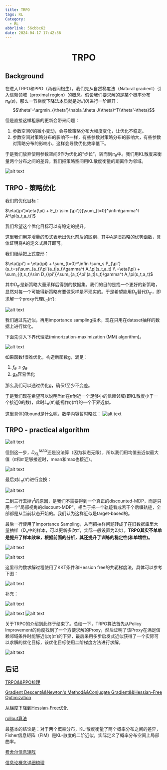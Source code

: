 ```yaml
---
title: TRPO
tags: RL
Category:
  - RL
abbrlink: 56cbbc62
date: 2024-04-17 17:42:56
---
```

# <center> TRPO </center>

## Background

在进入TRPO和PPO（两者同根生），我们先从自然梯度法（Natural gradient）引入信赖领域（proximal region）的概念。假设我们要求解的是某个概率分布$\pi_\theta(s)$，那么一节梯度下降法本质就是对$J(\theta)$进行一阶展开：
$$\theta'=\argmin_{\theta'}\nabla_\theta J(\theta)^T(\theta'-\theta)$$

但是直接这样粗暴的更新会带来问题：

1. 参数空间$\theta$的微小变动，会导致策略分布大幅度变化，让优化不稳定。
2. 参数空间对策略分布的影响不一样，有些参数对策略分布的影响大，有些参数对策略分布的影响小，这样会导致优化效率低下。

于是我们放弃使用参数空间$\theta$作为优化的“步长”，转而到$\pi_\theta$中。我们用KL散度来衡量两个分布之间的差异，我们把策略空间用KL散度衡量的距离作为邻域。


![alt text](TRPO/image.png)

## TRPO - 策略优化

我们的优化目标：

$\eta(\pi')=\eta(\pi) + E_{r \sim {\pi'}}[\sum_{t=0}^\infin\gamma^t A^\pi(s_t,a_t)]$

我们希望这个优化目标可以有稳定的提升。

这里我们用差增量的形式表示出优化前后的区别，其中$A$是旧策略的优势函数，具体证明将A的定义式展开即可。

我们继续把上式变形：

$\eta(\pi') = \eta(\pi) + \sum_{t=0}^\infin \sum_s P_{\pi'}(s_t=s)\sum_{a_t}\pi'(a_t|s_t)\gamma^t A_\pi(s_t,a_t) \\ =\eta(\pi) + \sum_{(t,s_t)\sim D_{\pi'}}\sum_{a_t}\pi'(a_t|s_t)\gamma^t A_\pi(s_t,a_t)$

其中$D_{\pi'}$是新策略大量采样后得到的数据集。我们的目的是找一个更好的新策略，显然对每一个可能得新策略有要做采样是不现实的。于是希望能用$D_{\pi}$替代$D_{\pi'}$，即求解一个proxy代理$L_{\pi}(\pi')$:

![alt text](TRPO/image-2.png)

我们通过先近似，再用importance sampling技术，现在只用在dataset抽样的数据上进行优化。

下面先引入下界代理法(minorization-maximization (MM) algorithm)。

![alt text](TRPO/image-3.png)

如果函数f很难优化，构造新函数g，满足：

1. $f_\theta \leq g_\theta$
2. $g_\theta$容易优化

那么我们可以通过优化g，确保f至少不变差。

于是我们现在希望可以说明当$\pi'$在$\pi$附近一个足够小的信赖邻域(即KL散度小于一个接近0的数)，此时$L_{\pi}(\pi')$能视作$\eta(\pi')$的一个下界近似。

这里具体的bound是什么呢，数学内容暂时略过：
![alt text](TRPO/image-4.png)


## TRPO - practical algorithm


![alt text](TRPO/image-5.png)

但到这一步，$D_{KL}^{MAX}$还是没法算（因为状态无限），所以我们用均值去近似最大值（$\pi$和$\pi'$足够接近时，mean和max也接近）。

![alt text](TRPO/image-6.png)

最后对$L_\pi(\pi')$进行变换：

![alt text](TRPO/image-7.png)

二到三行去掉$\gamma^t$的原因，是我们不需要得到一个真正的discounted-MDP，而是只用一个"局部视角的discount-MDP"，相当于把一个轨迹看成若干个后缀轨迹，全部都是从当前状态开始的。我们认为这样近似是target-based的。

最后一行使用了Importance Sampling，从而把抽样问题转成了在旧数据库里大量抽样（$D_\pi$中的样本，可以更新多次$\pi'$，实际一般设置为2次）。**TRPO其实不单单是提升了样本效率，根据前面的分析，其还提升了训练的稳定性(和单增性)。**

![alt text](TRPO/image-10.png)

![alt text](TRPO/image-8.png)

这里带约数求解过程使用了KKT条件和Hession free的共轭梯度法，具体可以参考下图：

![alt text](TRPO/image-11.png)

补充：

![alt text](TRPO/image-12.png)

![alt text](TRPO/image-13.png)
![alt text](TRPO/image-14.png)


关于TRPO的介绍到此终于结束了。总结一下，TRPO算法首先从Policy Improvement的角度找到了一个方便求解的Proxy，然后证明了该Proxy在满足信赖邻域条件时能够近似$\eta(\pi')$的下界，最后采用多步启发式近似获得了一个实际可以求解的优化目标，该优化目标使用二阶梯度方法进行求解。

![alt text](TRPO/image-9.png)


## 后记

[TRPO&&PPO梳理](https://blog.csdn.net/qq_45832958/article/details/123357739)

[Gradient Descent&&Newton's Method&&Conjugate Gradient&&Hessian-Free Optimization](https://andrew.gibiansky.com/blog/machine-learning/hessian-free-optimization/)

[从梯度下降到Hessian-Free优化](https://zhuanlan.zhihu.com/p/23866364?utm_source=qq&utm_medium=social&utm_oi=1193914178270945280)

[rollout算法](https://zhuanlan.zhihu.com/p/61062275?utm_source=qq&utm_medium=social&utm_oi=1193914178270945280)

最基本的结论是：对于两个概率分布，KL-散度衡量了两个概率分布之间的差异，Fisher信息矩阵（FIM）是KL-散度的二阶近似，实际定义了概率分布空间上局部曲率。

[费舍尔信息矩阵](https://blog.csdn.net/wxc971231/article/details/135591016)

[信息论概念详细梳理](https://blog.csdn.net/wxc971231/article/details/122370306)
